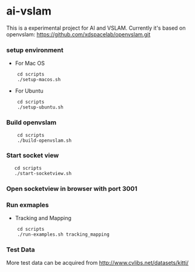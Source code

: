 # ai-vslam

This is a experimental project for AI and VSLAM. Currently it's based on openvslam: https://github.com/xdspacelab/openvslam.git

### setup environment
- For Mac OS
```
    cd scripts
    ./setup-macos.sh
```
- For Ubuntu
```
    cd scripts
    ./setup-ubuntu.sh
```


### Build openvslam
```
    cd scripts
    ./build-openvslam.sh
```

### Start socket view
```
   cd scripts
   ./start-socketview.sh
```

### Open socketview in browser with port 3001

### Run exmaples
- Tracking and Mapping
```
    cd scripts
    ./run-examples.sh tracking_mapping
```


### Test Data
More test data can be acquired from http://www.cvlibs.net/datasets/kitti/